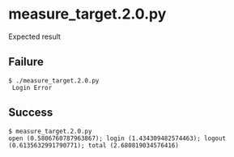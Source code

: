 # measure_target.2.0.py
Expected result

## Failure
```
$ ./measure_target.2.0.py
 Login Error
```

## Success
```
$ measure_target.2.0.py
open (0.5806760787963867); login (1.434309482574463); logout (0.6135632991790771); total (2.680819034576416)
```
